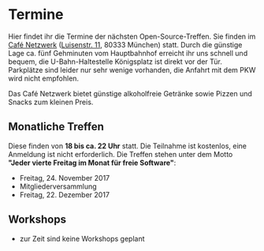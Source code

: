 # Termine

Hier findet ihr die Termine der nächsten Open-Source-Treffen. Sie finden im [Café Netzwerk](http://www.cafe-netzwerk.de/) ([Luisenstr. 11](http://www.openstreetmap.org/?lat=48.143903&amp;lon=11.563067499999988&amp;zoom=17&amp;layers=M&amp;mlat=48.14413&amp;mlon=11.56252), 80333 München) statt. Durch die günstige Lage ca. fünf Gehminuten vom Hauptbahnhof erreicht ihr uns schnell und bequem, die U-Bahn-Haltestelle Königsplatz ist direkt vor der Tür. Parkplätze sind leider nur sehr wenige vorhanden, die Anfahrt mit dem PKW wird nicht empfohlen.

Das Café Netzwerk bietet günstige alkoholfreie Getränke sowie Pizzen und Snacks zum kleinen Preis.

## Monatliche Treffen

Diese finden von **18 bis ca. 22 Uhr** statt. Die Teilnahme ist kostenlos, eine Anmeldung ist nicht erforderlich. Die Treffen stehen unter dem Motto **"Jeder vierte Freitag im Monat für freie Software"**:

*   Freitag, 24. November 2017
 * Mitgliederversammlung
*   Freitag, 22. Dezember 2017

## Workshops

*   zur Zeit sind keine Workshops geplant

